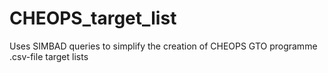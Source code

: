 # CHEOPS_target_list
Uses SIMBAD queries to simplify the creation of CHEOPS GTO programme .csv-file target lists
